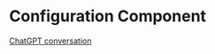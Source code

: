 # Configuration Component

[ChatGPT conversation](https://chatgpt.com/g/g-4dMsIRK3E-ruby-script-assistant/c/d8ea5960-071b-48aa-9fd9-554ca302c7dd)